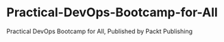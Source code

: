 # Practical-DevOps-Bootcamp-for-All
 Practical DevOps Bootcamp for All, Published by Packt Publishing
